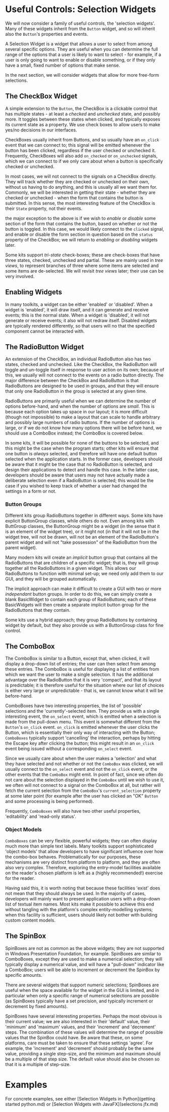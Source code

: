 Useful Controls: Selection Widgets
==================================

We will now consider a family of useful controls, the 'selection widgets'. Many of these widgets inherit from the `Button` widget, and so will inherit also the `Button`'s properties and events.

A Selection Widget is a widget that allows a user to select from among several specific options. They are useful when you can determine the full range of the options that a user is likely to want to select - for example, if a user is only going to want to enable or disable something, or if they only have a small, fixed number of options that make sense.

In the next section, we will consider widgets that allow for more free-form selections.

The CheckBox Widget
-------------------

A simple extension to the `Button`, the CheckBox is a clickable control that has multiple states - at least a *checked* and *unchecked* state, and possibly more. It toggles between these states when clicked, and typically exposes its current state as a property. We use check boxes to allow users to make yes/no decisions in our interfaces.

CheckBoxes usually inherit from Buttons, and so usually have an `on_click` event that we can connect to; this signal will be emitted whenever the button has been clicked, regardless if the user checked or unchecked it. Frequently, CheckBoxes will also add `on_checked` or `on_unchecked` signals, which we can connect to if we only care about when a button is specifically checked or unchecked.

In most cases, we will not connect to the signals on a CheckBox directly. They will track whether they are checked or unchecked on their own, without us having to do anything, and this is usually all we want them for. Commonly, we will be interested in getting their state - whether they are checked or unchecked - when the form that contains the button is submitted. In this sense, the most interesting feature of the CheckBox is their `State` property, not their events.

the major exception to the above is if we wish to *enable* or *disable* some section of the form that contains the button, based on whether or not the button is toggled. In this case, we would likely connect to the `clicked` signal, and enable or disable the form section in question based on the `status` property of the CheckBox; we will return to *enabling* or *disabling* widgets later.

Some kits support *tri-state* check-boxes; these are check-boxes that have three states, checked, unchecked and partial. These are mainly used in *tree views*, to represent branches of three where some items are selected and some items are de-selected. We will revisit *tree views* later; their use can be very involved.

Enabling Widgets
----------------

In many toolkits, a widget can be either 'enabled' or 'disabled'. When a widget is 'enabled', it will draw itself, and it can generate and receive events; this is the normal state. When a widget is 'disabled', it will not generate or receive events; it also will not redraw itself. Disabled widgets are typically rendered differently, so that users will no that the specified component cannot be interacted with.

The RadioButton Widget
----------------------

An extension of the CheckBox, an individual RadioButton also has two states, checked and unchecked. Like the CheckBox, the RadioButton will toggle and un-toggle itself in response to user action on its own; because of this, we usually will not connect to the events on a radio button directly. The major difference between the CheckBox and RadioButton is that RadioButtons are designed to be used in groups, and that they will ensure that only one RadioButton in the group is selected at any given time.

RadioButtons are primarily useful when we can determine the number of options before-hand, and when the number of options are *small*. This is because each option takes up space in our layout; it is more difficult (though not impossible) to make a layout that can scale to handle arbitrary and possibly large numbers of radio buttons. If the number of options is large, or if we do not know how many options there will be before hand, we should use a ComboBox instead; the ComboBox is covered below.

In some kits, it will be possible for none of the buttons to be selected, and this might be the case when the program starts; other kits will ensure that one button is *always* selected, and therefore will have one default button selected when the application starts. In the former case, developers should be aware that it might be the case that no RadioButton is selected, and design their applications to detect and handle this case. In the latter case, developers should be aware that users may not have actually made a deliberate selection even if a RadioButton is selected; this would be the case if you wished to keep track of whether a user had changed the settings in a form or not.

### Button Groups

Different kits group RadioButtons together in different ways. Some kits have explicit ButtonGroup classes, while others do not. Even among kits with ButtGroup classes, the ButtonGroup might be a widget (in the sense that it is an element of the widget tree), or it might not (in that it will not be in the widget tree, will not be drawn, will not be an element of the RadioButton's parent widget and will not "take possession" of the RadioButton from the parent widget).

Many modern kits will create an *implicit* button group that contains all the RadioButtons that are children of a specific widget; that is, they will group together all the RadioButtons in a given widget. This allows our RadioButtons to function with minimal set-up; we need only add them to our GUI, and they will be grouped automatically.

The implicit approach can make it difficult to create a GUI with two or more *independant* button groups. In order to do this, we can simply create a blank BasicWidget to contain each group of RadioButtons; each of these BasicWidgets will then create a separate implicit button group for the RadioButtons that they contain.

Some kits use a hybrid approach; they group RadioButtons by containing widget by default, but they also provide us with a ButtonGroup class for fine control.

The ComboBox
------------

The ComboBox is similar to a Button, except that, when clicked, it will display a drop-down list of entries; the user can then select from among these entries. The ComboBox is useful for displaying a list of entities from which we want the user to make a single selection. It has the additional advantage over the RadioButton that it is very 'compact', and that its layout is predictable; it is therefore useful for the situation where our list of choices is either very large or unpredictable - that is, we cannot know what it will be before-hand.

ComboBoxes have two interesting properties, the list of 'possible' selections and the 'currently'-selected item. They provide us with a single interesting event, the `on_select` event, which is emitted when a selection is made from the pull-down menu. This event is somewhat different from the `Button`'s `on_click` event. `on_click` is emitted whenever the user clicks the Button, which is essentially their only way of interacting with the Button; `ComboBoxes` typically support 'cancelling' the interaction, perhaps by hitting the Escape key after clicking the button; this might result in an `on_click` event being issued without a corresponding `on_select` event.

Since we usually care about when the user makes a 'selection' and what they have selected and not whether or not the `ComboBox` was clicked, we will usually connect to the `on_select` event and not the `on_click` event, or the other events that the `ComboBox` might emit. In point of fact, since we often do not care about the selection displayed in the `ComboBox` until we wish to use it, we often will not connect to a signal on the ComboBox at all, but rather will fetch the current selection from the `ComboBox`'s `current_selection` property at some later point (for example after the user has clicked an "OK" `Button` and some processing is being performed).

Frequently, `ComboBoxes` will also have two other useful properties, 'editability' and 'read-only status'.

### Object Models

`ComboBoxes` can be very flexible, powerful widgets; they can often display much more than simple text labels. Many toolkits support sophisticated 'object models' that allow developers to have significant influence over how the combo-box behaves. Problematically for our purposes, these mechanisms are very distinct from platform to platform, and they are often also very complex. Therefore, exploring the entry-model facilities available on the reader's chosen platform is left as a (highly recommended!) exercise for the reader.

Having said this, it is worth noting that because these facilities 'exist' does not mean that they should always be used. In the majority of cases, developers will mainly want to present application users with a drop-down list of textual item names. Most kits make it possible to achieve this end without tangling with the platform's complex entity-modelling systems; when this facility is sufficient, users should likely not bother with building custom content models.

The SpinBox
-----------

SpinBoxes are not as common as the above widgets; they are not supported in Windows Presentation Foundation, for example. SpinBoxes are similar to ComboBoxes, except they are used to make a numerical selection; they will typically display a numerical value, and will have a "pull-down" indicator like a ComboBox; users will be able to increment or decrement the SpinBox by specific amounts.

There are several widgets that support numeric selections; SpinBoxes are useful when the space available for the widget in the GUI is limited, and in particular when only a specific range of numerical selections are possible (as SpinBoxes typically have a set precision, and typically increment or decrement by fixed amounts).

SpinBoxes have several interesting properties. Perhaps the most obvious is their current value; we are also interested in their 'default' value, their 'minimum' and 'maximum' values, and their 'increment' and 'decrement' steps. The combination of these values will determine the range of possible values that the SpinBox could have. Be aware that these, on some platforms, care must be taken to ensure that these settings 'agree'. For example, the 'increment' and 'decrement' should probably be the same value, providing a single step-size, and the minimum and maximum should be a multiple of that step size. The default value should also be chosen so that it is a multiple of step-size.

Examples
========

For concrete examples, see either [Selection Widgets in Python](getting started python.md) or [Selection Widgets with JavaFX](selections jfx.md)
